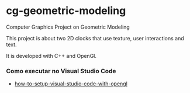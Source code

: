 # cg-geometric-modeling
Computer Graphics Project on Geometric Modeling

This project is about two 2D clocks that use texture, user interactions and text.
 
It is developed with C++ and OpenGl.


### Como executar no Visual Studio Code

- [how-to-setup-visual-studio-code-with-opengl](https://stackoverflow.com/questions/41577520/how-to-setup-visual-studio-code-with-opengl)
